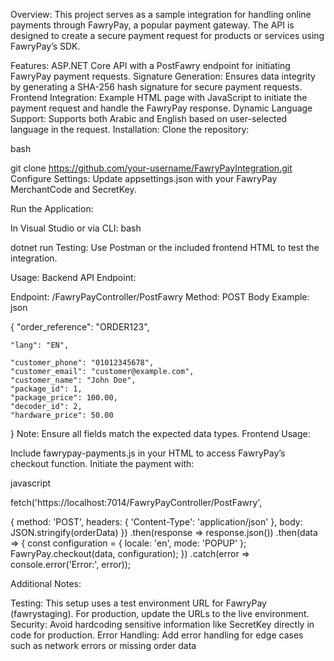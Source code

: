 Overview:
This project serves as a sample integration for handling online payments through FawryPay, a popular payment gateway. The API is designed to create a secure payment request for products or services using FawryPay’s SDK.

Features:
ASP.NET Core API with a PostFawry endpoint for initiating FawryPay payment requests.
Signature Generation: Ensures data integrity by generating a SHA-256 hash signature for secure payment requests.
Frontend Integration: Example HTML page with JavaScript to initiate the payment request and handle the FawryPay response.
Dynamic Language Support: Supports both Arabic and English based on user-selected language in the request.
Installation:
Clone the repository:

bash
 
git clone https://github.com/your-username/FawryPayIntegration.git
Configure Settings: Update appsettings.json with your FawryPay MerchantCode and SecretKey.

Run the Application:

In Visual Studio or via CLI:
bash
 
dotnet run
Testing: Use Postman or the included frontend HTML to test the integration.

Usage:
Backend API Endpoint:

Endpoint: /FawryPayController/PostFawry
Method: POST
Body Example:
json
 
{
    "order_reference": "ORDER123",

    "lang": "EN",

    "customer_phone": "01012345678",
    "customer_email": "customer@example.com",
    "customer_name": "John Doe",
    "package_id": 1,
    "package_price": 100.00,
    "decoder_id": 2,
    "hardware_price": 50.00
}
Note: Ensure all fields match the expected data types.
Frontend Usage:

Include fawrypay-payments.js in your HTML to access FawryPay’s checkout function.
Initiate the payment with:

javascript
 
fetch('https://localhost:7014/FawryPayController/PostFawry', 

{
    method: 'POST',
    headers: { 'Content-Type': 'application/json' },
    body: JSON.stringify(orderData)
})
.then(response => response.json())
.then(data => {
    const configuration = { locale: 'en', mode: 'POPUP' };
    FawryPay.checkout(data, configuration);
})
.catch(error => console.error('Error:', error));

Additional Notes:

Testing: This setup uses a test environment URL for FawryPay (fawrystaging). For production, update the URLs to the live environment.
Security: Avoid hardcoding sensitive information like SecretKey directly in code for production.
Error Handling: Add error handling for edge cases such as network errors or missing order data
